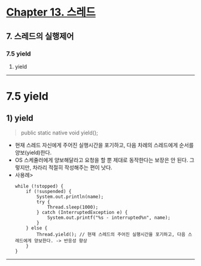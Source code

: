 # <a href = "../README.md" target="_blank">Chapter 13. 스레드</a>
## 7. 스레드의 실행제어
### 7.5 yield
1) yield

---

# 7.5 yield

## 1) yield

> public static native void yield();

- 현재 스레드 자신에게 주어진 실행시간을 포기하고, 다음 차례의 스레드에게 순서를 양보(yield)한다.
- OS 스케쥴러에게 양보해달라고 요청을 할 뿐 제대로 동작한다는 보장은 안 된다. 그렇지만, 차라리 적절히 작성해주는 편이 낫다.
- 사용례>
    ```
    while (!stopped) {
        if (!suspended) {
            System.out.println(name);
            try {
                Thread.sleep(1000);
            } catch (InterruptedException e) {
                System.out.printf("%s - interrupted%n", name);
            }
        } else {
            Thread.yield(); // 현재 스레드의 주어진 실행시간을 포기하고, 다음 스레드에게 양보한다. -> 반응성 향상
        }
    }
    ```

---